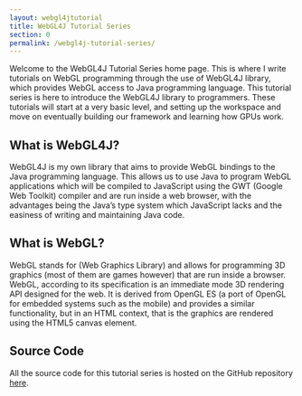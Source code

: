 ```yaml
---
layout: webgl4jtutorial
title: WebGL4J Tutorial Series
section: 0
permalink: /webgl4j-tutorial-series/
---
```


Welcome to the WebGL4J Tutorial Series home page. This is where I write tutorials on WebGL programming through the use of WebGL4J library, which provides WebGL access to Java programming language. This tutorial series is here to introduce the WebGL4J library to programmers. These tutorials will start at a very basic level, and setting up the workspace and move on eventually building our framework and learning how GPUs work.

## What is WebGL4J?

WebGL4J is my own library that aims to provide WebGL bindings to the Java programming language. This allows us to use Java to program WebGL applications which will be compiled to JavaScript using the GWT (Google Web Toolkit) compiler and are run inside a web browser, with the advantages being the Java’s type system which JavaScript lacks and the easiness of writing and maintaining Java code.

## What is WebGL?

WebGL stands for (Web Graphics Library) and allows for programming 3D graphics (most of them are games however) that are run inside a browser. WebGL, according to its specification is an immediate mode 3D rendering API designed for the web. It is derived from OpenGL ES (a port of OpenGL for embedded systems such as the mobile) and provides a similar functionality, but in an HTML context, that is the graphics are rendered using the HTML5 canvas element.

## Source Code

All the source code for this tutorial series is hosted on the GitHub repository [here](https://github.com/sriharshachilakapati/WebGL4J-Tutorial-Series).
